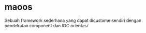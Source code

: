 # maoos
Sebuah framework sederhana yang dapat dicustome sendiri dengan pendekatan component dan IOC orientasi 
